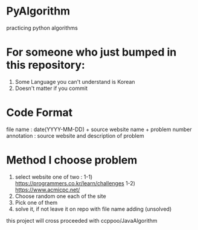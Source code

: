 # PyAlgorithm
practicing python algorithms

# For someone who just bumped in this repository:
1. Some Language you can't understand is Korean
2. Doesn't matter if you commit

# Code Format

file name   : date(YYYY-MM-DD) + source website name + problem number
annotation  : source website and description of problem

# Method I choose problem
1. select website one of two : 
    1-1) https://programmers.co.kr/learn/challenges
    1-2) https://www.acmicpc.net/
2. Choose random one each of the site 
3. Pick one of them
4. solve it, if not leave it on repo with file name adding (unsolved)

this project will cross proceeded with ccppoo/JavaAlgorithm

